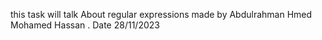 this task will talk About regular expressions 
made by Abdulrahman Hmed Mohamed Hassan . 
Date 28/11/2023
